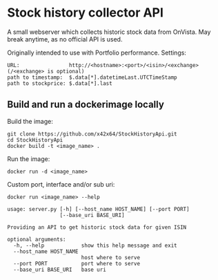 # Stock history collector API

A small webserver which collects historic stock data from OnVista. May break anytime, as no official API is used.

Originally intended to use with Portfolio performance. Settings:
```
URL:                http://<hostname>:<port>/<isin>/<exchange> (/<exchange> is optional)
path to timestamp:  $.data[*].datetimeLast.UTCTimeStamp
path to stockprice: $.data[*].last
```

## Build and run a dockerimage locally

Build the image:
```
git clone https://github.com/x42x64/StockHistoryApi.git
cd StockHistoryApi
docker build -t <image_name> .
```

Run the image:
```
docker run -d <image_name>
```

Custom port, interface and/or sub uri:
```
docker run <image_name> --help

usage: server.py [-h] [--host_name HOST_NAME] [--port PORT]
                 [--base_uri BASE_URI]

Providing an API to get historic stock data for given ISIN

optional arguments:
  -h, --help            show this help message and exit
  --host_name HOST_NAME
                        host where to serve
  --port PORT           port where to serve
  --base_uri BASE_URI   base uri
```
